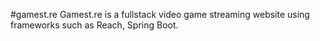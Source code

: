 #gamest.re
Gamest.re is a fullstack video game streaming website using frameworks such as Reach, Spring Boot.
